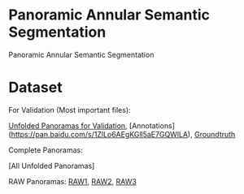 # Panoramic Annular Semantic Segmentation
Panoramic Annular Semantic Segmentation

# Dataset
For Validation (Most important files):

[Unfolded Panoramas for Validation](https://pan.baidu.com/s/1lsd_CN9u4uSCp-KmE2pn9Q),
[Annotations] (https://pan.baidu.com/s/1ZlLo6AEgKGll5aE7GQWlLA),
[Groundtruth](https://pan.baidu.com/s/1Y4Xp10J_fWrye_gLS3iyrA)

Complete Panoramas:

[All Unfolded Panoramas]

RAW Panoramas: [RAW1](https://pan.baidu.com/s/1LBTQnVHcL0TKoY7njtPiBg),
               [RAW2](),
               [RAW3](https://pan.baidu.com/s/1car_7_dH58wKWDjM6brhlQ)
